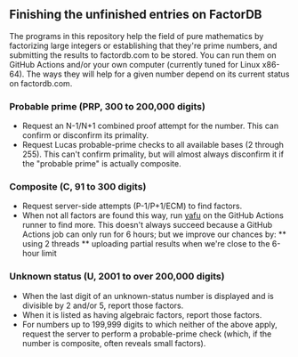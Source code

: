 ## Finishing the unfinished entries on FactorDB

The programs in this repository help the field of pure mathematics by factorizing large integers or establishing that they're prime numbers, and submitting the results to factordb.com to be stored. You can run them on GitHub Actions and/or your own computer (currently tuned for Linux x86-64). The ways they will help for a given number depend on its current status on factordb.com.

### Probable prime (PRP, 300 to 200,000 digits)

* Request an N-1/N+1 combined proof attempt for the number. This can confirm or disconfirm its primality.
* Request Lucas probable-prime checks to all available bases (2 through 255). This can't confirm primality, but will almost always disconfirm it if the "probable prime" is actually composite.

### Composite (C, 91 to 300 digits)

* Request server-side attempts (P-1/P+1/ECM) to find factors.
* When not all factors are found this way, run [yafu](https://github.com/bbuhrow/yafu) on the GitHub Actions runner to find more. This doesn't always succeed because a GitHub Actions job can only run for 6 hours; but we improve our chances by:
** using 2 threads
** uploading partial results when we're close to the 6-hour limit

### Unknown status (U, 2001 to over 200,000 digits)
* When the last digit of an unknown-status number is displayed and is divisible by 2 and/or 5, report those factors.
* When it is listed as having algebraic factors, report those factors.
* For numbers up to 199,999 digits to which neither of the above apply, request the server to perform a probable-prime check (which, if the number is composite, often reveals small factors).
